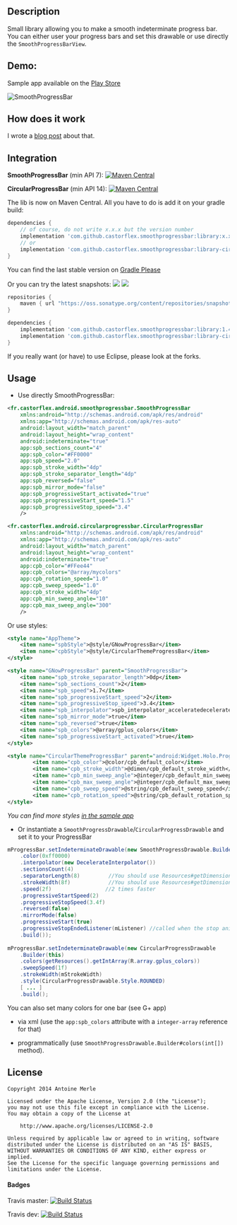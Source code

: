 ## Description

Small library allowing you to make a smooth indeterminate progress bar. You can either user your progress bars and set this drawable or use directly the `SmoothProgressBarView`.

## Demo:
Sample app available on the [Play Store]

![SmoothProgressBar](screenshots/SPB_sample.gif)    

## How does it work

I wrote a [blog post] about that.

## Integration     

**SmoothProgressBar** (min API 7): [![Maven Central](https://maven-badges.herokuapp.com/maven-central/com.github.castorflex.smoothprogressbar/library/badge.svg?style=flat)](https://maven-badges.herokuapp.com/maven-central/com.github.castorflex.smoothprogressbar/library)

**CircularProgressBar** (min API 14): [![Maven Central](https://maven-badges.herokuapp.com/maven-central/com.github.castorflex.smoothprogressbar/library-circular/badge.svg?style=flat)](https://maven-badges.herokuapp.com/maven-central/com.github.castorflex.smoothprogressbar/library-circular)

The lib is now on Maven Central. All you have to do is add it on your gradle build:

```groovy
dependencies {
    // of course, do not write x.x.x but the version number
    implementation 'com.github.castorflex.smoothprogressbar:library:x.x.x'
    // or
    implementation 'com.github.castorflex.smoothprogressbar:library-circular:x.x.x'
}
```
You can find the last stable version on [Gradle Please]


Or you can try the latest snapshots: ![](https://img.shields.io/nexus/s/com.github.castorflex.smoothprogressbar/library?label=smoothprogressbar&server=https%3A%2F%2Foss.sonatype.org) ![](https://img.shields.io/nexus/s/com.github.castorflex.smoothprogressbar/library-circular?label=circular&server=https%3A%2F%2Foss.sonatype.org)

```groovy
repositories {
    maven { url "https://oss.sonatype.org/content/repositories/snapshots/" }
}

dependencies {
    implementation 'com.github.castorflex.smoothprogressbar:library:1.4.0-SNAPSHOT'
    implementation 'com.github.castorflex.smoothprogressbar:library-circular:1.4.0-SNAPSHOT'
}
```


If you really want (or have) to use Eclipse, please look at the forks.

## Usage

-	Use directly SmoothProgressBar:

```xml
<fr.castorflex.android.smoothprogressbar.SmoothProgressBar
	xmlns:android="http://schemas.android.com/apk/res/android"
	xmlns:app="http://schemas.android.com/apk/res-auto"
    android:layout_width="match_parent"
    android:layout_height="wrap_content"
    android:indeterminate="true"
    app:spb_sections_count="4"
    app:spb_color="#FF0000"
    app:spb_speed="2.0"
    app:spb_stroke_width="4dp"
    app:spb_stroke_separator_length="4dp"
    app:spb_reversed="false"
    app:spb_mirror_mode="false"
    app:spb_progressiveStart_activated="true"
    app:spb_progressiveStart_speed="1.5"
    app:spb_progressiveStop_speed="3.4"
    />

<fr.castorflex.android.circularprogressbar.CircularProgressBar
	xmlns:android="http://schemas.android.com/apk/res/android"
	xmlns:app="http://schemas.android.com/apk/res-auto"
    android:layout_width="match_parent"
    android:layout_height="wrap_content"
    android:indeterminate="true"
    app:cpb_color="#FFee44"
    app:cpb_colors="@array/mycolors"
    app:cpb_rotation_speed="1.0"
    app:cpb_sweep_speed="1.0"
    app:cpb_stroke_width="4dp"
    app:cpb_min_sweep_angle="10"
    app:cpb_max_sweep_angle="300"
    />
```

Or use styles:

```xml
<style name="AppTheme">
    <item name="spbStyle">@style/GNowProgressBar</item>
    <item name="cpbStyle">@style/CircularThemeProgressBar</item>
</style>

<style name="GNowProgressBar" parent="SmoothProgressBar">
    <item name="spb_stroke_separator_length">0dp</item>
    <item name="spb_sections_count">2</item>
    <item name="spb_speed">1.7</item>
    <item name="spb_progressiveStart_speed">2</item>
    <item name="spb_progressiveStop_speed">3.4</item>
    <item name="spb_interpolator">spb_interpolator_acceleratedecelerate</item>
    <item name="spb_mirror_mode">true</item>
    <item name="spb_reversed">true</item>
    <item name="spb_colors">@array/gplus_colors</item>
    <item name="spb_progressiveStart_activated">true</item>
</style>

<style name="CircularThemeProgressBar" parent="android:Widget.Holo.ProgressBar">
        <item name="cpb_color">@color/cpb_default_color</item>
        <item name="cpb_stroke_width">@dimen/cpb_default_stroke_width</item>
        <item name="cpb_min_sweep_angle">@integer/cpb_default_min_sweep_angle</item>
        <item name="cpb_max_sweep_angle">@integer/cpb_default_max_sweep_angle</item>
        <item name="cpb_sweep_speed">@string/cpb_default_sweep_speed</item>
        <item name="cpb_rotation_speed">@string/cpb_default_rotation_speed</item>
</style>
```

*You can find more styles [in the sample app][Sample Themes]*

-   Or instantiate a `SmoothProgressDrawable`/`CircularProgressDrawable` and set it to your ProgressBar

```java
mProgressBar.setIndeterminateDrawable(new SmoothProgressDrawable.Builder(context)
    .color(0xff0000)
    .interpolator(new DecelerateInterpolator())
    .sectionsCount(4)
    .separatorLength(8)         //You should use Resources#getDimensionPixelSize
    .strokeWidth(8f)            //You should use Resources#getDimension
    .speed(2f)                 //2 times faster
    .progressiveStartSpeed(2)
    .progressiveStopSpeed(3.4f)
    .reversed(false)
    .mirrorMode(false)
    .progressiveStart(true)
    .progressiveStopEndedListener(mListener) //called when the stop animation is over
    .build());
    
mProgressBar.setIndeterminateDrawable(new CircularProgressDrawable
    .Builder(this)
    .colors(getResources().getIntArray(R.array.gplus_colors))
    .sweepSpeed(1f)
    .strokeWidth(mStrokeWidth)
    .style(CircularProgressDrawable.Style.ROUNDED)
    [ ... ]
    .build();
```

You can also set many colors for one bar (see G+ app)

-   via xml (use the `app:spb_colors` attribute with a `integer-array` reference for that)

-   programmatically (use `SmoothProgressDrawable.Builder#colors(int[])` method).


## License

```
Copyright 2014 Antoine Merle

Licensed under the Apache License, Version 2.0 (the "License");
you may not use this file except in compliance with the License.
You may obtain a copy of the License at

    http://www.apache.org/licenses/LICENSE-2.0

Unless required by applicable law or agreed to in writing, software
distributed under the License is distributed on an "AS IS" BASIS,
WITHOUT WARRANTIES OR CONDITIONS OF ANY KIND, either express or implied.
See the License for the specific language governing permissions and
limitations under the License.
```

#### Badges

Travis master: [![Build Status](https://travis-ci.org/castorflex/SmoothProgressBar.svg?branch=master)](https://travis-ci.org/castorflex/SmoothProgressBar)

Travis dev: [![Build Status](https://travis-ci.org/castorflex/SmoothProgressBar.svg?branch=dev)](https://travis-ci.org/castorflex/SmoothProgressBar?branch=dev)


[blog post]: http://antoine-merle.com/blog/2013/11/12/make-your-progressbar-more-smooth/

[Play Store]: https://play.google.com/store/apps/details?id=fr.castorflex.android.smoothprogressbar.sample

[Gradle Please]: http://gradleplease.appspot.com/#smoothprogressbar

[Sample Themes]: https://github.com/castorflex/SmoothProgressBar/blob/master/sample/src/main/res/values/styles.xml
